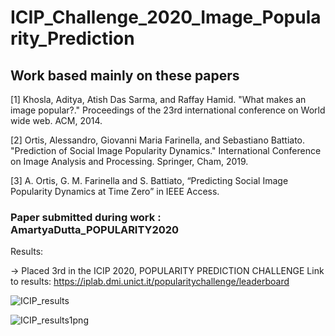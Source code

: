 # ICIP_Challenge_2020_Image_Popularity_Prediction

## Work based mainly on these papers

[1] Khosla, Aditya, Atish Das Sarma, and Raffay Hamid. "What makes an image popular?." Proceedings of the 23rd international conference on World wide web. ACM, 2014.

[2] Ortis, Alessandro, Giovanni Maria Farinella, and Sebastiano Battiato. "Prediction of Social Image Popularity Dynamics." International Conference on Image Analysis and Processing. Springer, Cham, 2019.

[3] A. Ortis, G. M. Farinella and S. Battiato, “Predicting Social Image Popularity Dynamics at Time Zero” in IEEE Access.

### Paper submitted during work : AmartyaDutta_POPULARITY2020

Results:

-> Placed 3rd in the ICIP 2020, POPULARITY PREDICTION CHALLENGE
Link to results:
https://iplab.dmi.unict.it/popularitychallenge/leaderboard

![ICIP_results](https://user-images.githubusercontent.com/56846056/92125649-e19ed800-ee1c-11ea-871c-e1e37bbd6248.png)



![ICIP_results1png](https://user-images.githubusercontent.com/56846056/92125806-0abf6880-ee1d-11ea-9be9-07bb31f22922.png)
